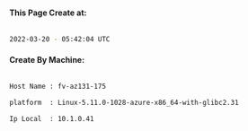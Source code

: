 
   
#### This Page Create at:

```bash

2022-03-20 - 05:42:04 UTC

```

#### Create By Machine:

```bash

Host Name : fv-az131-175

platform  : Linux-5.11.0-1028-azure-x86_64-with-glibc2.31

Ip Local  : 10.1.0.41

```

